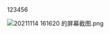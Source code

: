 123456

![20211114 161620 的屏幕截图.png](http://lhl2507.cn/FileImage/test5/20211118/299ca803d2eb23d5084d74fce14b9f1e.png)